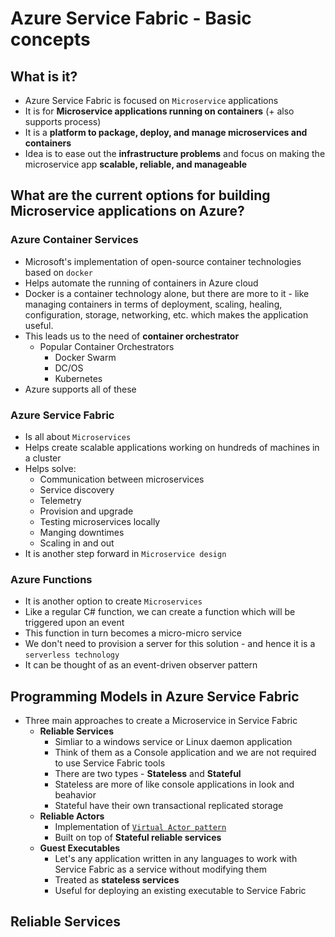 # Azure Service Fabric - Basic concepts

## What is it?
- Azure Service Fabric is focused on `Microservice` applications
- It is for **Microservice applications running on containers** (+ also supports process)
- It is a **platform to package, deploy, and manage microservices and containers** 
- Idea is to ease out the **infrastructure problems** and focus on making the microservice app **scalable, reliable, and manageable**

## What are the current options for building Microservice applications on Azure?

### Azure Container Services
- Microsoft's implementation of open-source container technologies based on `docker`
- Helps automate the running of containers in Azure cloud  
- Docker is a container technology alone, but there are more to it - like managing containers in terms of deployment, scaling, healing, configuration, storage, networking, etc. which makes the application useful.
- This leads us to the need of **container orchestrator** 
    - Popular Container Orchestrators
        - Docker Swarm
        - DC/OS
        - Kubernetes
- Azure supports all of these

### Azure Service Fabric
- Is all about `Microservices`
- Helps create scalable applications working on hundreds of machines in a cluster
- Helps solve:
    - Communication between microservices
    - Service discovery
    - Telemetry
    - Provision and upgrade
    - Testing microservices locally
    - Manging downtimes
    - Scaling in and out
- It is another step forward in `Microservice design`

### Azure Functions
- It is another option to create `Microservices`
- Like a regular C# function, we can create a function which will be triggered upon an event
- This function in turn becomes a micro-micro service
- We don't need to provision a server for this solution - and hence it is a `serverless technology`
- It can be thought of as an event-driven observer pattern

## Programming Models in Azure Service Fabric
- Three main approaches to create a Microservice in Service Fabric
    - **Reliable Services**
        - Simliar to a windows service or Linux daemon application
        - Think of them as a Console application and we are not required to use Service Fabric tools
        - There are two types - **Stateless** and **Stateful** 
        - Stateless are more of like console applications in look and beahavior
        - Stateful have their own transactional replicated storage
    - **Reliable Actors**
        - Implementation of [`Virtual Actor pattern`](https://www.microsoft.com/en-us/research/project/orleans-virtual-actors/?from=http%3A%2F%2Fresearch.microsoft.com%2Fen-us%2Fprojects%2Forleans%2F)
        - Built on top of **Stateful reliable services**
    - **Guest Executables**
        - Let's any application written in any languages to work with Service Fabric as a service without modifying them
        - Treated as **stateless services**
        - Useful for deploying an existing executable to Service Fabric

## Reliable Services
